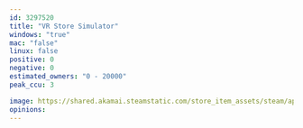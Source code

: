 ```yaml
---
id: 3297520
title: "VR Store Simulator"
windows: "true"
mac: "false"
linux: false
positive: 0
negative: 0
estimated_owners: "0 - 20000"
peak_ccu: 3

image: https://shared.akamai.steamstatic.com/store_item_assets/steam/apps/3297520/header.jpg?t=1734953083
opinions:
---
```


